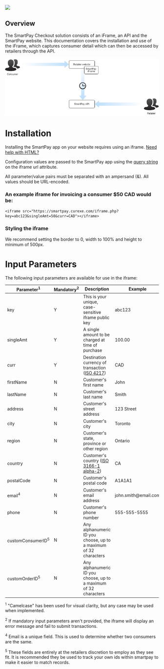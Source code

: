 <a href='https://smartpay.curexe.com'><img src="https://smartpay.curexe.com/resources/img/logo.png" width="200" ></a>

## Overview

The SmartPay Checkout solution consists of an iFrame, an API and the SmartPay website. This documentation covers the installation and use of the iFrame, which captures consumer detail which can then be accessed by retailers through the API.

<img src="diagram.png">

# Installation

Installing the SmartPay app on your website requires using an iframe. [Need help with HTML?](https://www.w3schools.com/tags/tag_iframe.asp)

Configuration values are passed to the SmartPay app using the <a href="https://en.wikipedia.org/wiki/Query_string">query string</a> on the iframe url attribute.

All parameter/value pairs must be separated with an ampersand (&). All values should be URL-encoded.

### An example iframe for invoicing a consumer $50 CAD would be:

```
<iframe src="https://smartpay.curexe.com/iframe.php?key=abc123&singleAmt=50&curr=CAD"></iframe>
```

### Styling the iframe

We recommend setting the border to 0, width to 100% and height to minimum of 500px.

# Input Parameters

The following input parameters are available for use in the iframe:

<table>
<thead>
<tr>
<th>Parameter<sup>1</sup></th>
<th>Mandatory<sup>2</sup></th>
<th>Description</th>
<th>Example</th>
</tr>
</thead>
<tbody>
<tr>
<td>key</td>
<td>Y</td>
<td>This is your unique, case-sensitive iframe public key</td>
<td>abc123</td>
</tr>
<tr>
<td>singleAmt</td>
<td>Y</td>
<td>A single amount to be charged at time of purchase</td>
<td>100.00</td>
</tr>
<!--<tr>
<td>recurAmt</td>
<td>N <sup>3</sup></td>
<td>A recurring amount to be charged</td>
<td>100.00</td>
</tr>
<tr>
<td>recurFreq</td>
<td>N <sup>3</sup></td>
<td>Frequency of recurring billing. At this time, only “m” (monthly) is available.</td>
<td>m</td>
</tr>
<tr>
<td>recurStart</td>
<td>N <sup>3</sup></td>
<td>Date to start recurring billing</td>
<td>2018-01-01 12:00:00</td>
</tr>-->
<tr>
<td>curr</td>
<td>Y</td>
<td>Destination currency of transaction (<a href="https://en.wikipedia.org/wiki/ISO_4217">ISO 4217</a>)</td>
<td>CAD</td>
</tr>
<tr>
<td>firstName</td>
<td>N</td>
<td>Customer's first name</td>
<td>John</td>
</tr>
<tr>
<td>lastName</td>
<td>N</td>
<td>Customer's last name</td>
<td>Smith</td>
</tr>
<tr>
<td>address</td>
<td>N</td>
<td>Customer's street address</td>
<td>123 Street</td>
</tr>
<tr>
<td>city</td>
<td>N</td>
<td>Customer's city</td>
<td>Toronto</td>
</tr>
<tr>
<td>region</td>
<td>N</td>
<td>Customer's state, province or other region</td>
<td>Ontario</td>
</tr>
<tr>
<td>country</td>
<td>N</td>
<td>Customer's country (<a href="https://en.wikipedia.org/wiki/ISO_4217">ISO 3166-1 alpha-2</a>)</td>
<td>CA</td>
</tr>
<tr>
<td>postalCode</td>
<td>N</td>
<td>Customer's postal code</td>
<td>A1A1A1</td>
</tr>
<tr>
<td>email<sup>4</sup></td>
<td>N</td>
<td>Customer's email address</td>
<td>john.smith@email.com</td>
</tr>
<tr>
<td>phone</td>
<td>N</td>
<td>Customer's phone number</td>
<td>555-555-5555</td>
</tr>
<tr>
<td>customConsumerID<sup>5</sup></td>
<td>N</td>
<td>Any alphanumeric ID you choose, up to a maximum of 32 characters</td>
<td></td>
</tr>
<tr>
<td>customOrderID<sup>5</sup></td>
<td>N</td>
<td>Any alphanumeric ID you choose, up to a maximum of 32 characters</td>
<td></td>
</tr>
</tbody>
</table>

<sup>1</sup> "Camelcase" has been used for visual clarity, but any case may be used when implemented.

<sup>2</sup> If mandatory input parameters aren't provided, the iframe will display an error message and fail to submit transactions.

<!--<sup>3</sup> SingleAmt and recurAmt are individually non-mandatory, but one must be used. Also, if recurAmt is used, recurFreq and recurStart both become mandatory.-->

<sup>4</sup> Email is a unique field.  This is used to determine whether two consumers are the same. 

<sup>5</sup> These fields are entirely at the retailers discretion to employ as they see fit.  It is recommended they be used to track your own ids within smartpay to make it easier to match records.
